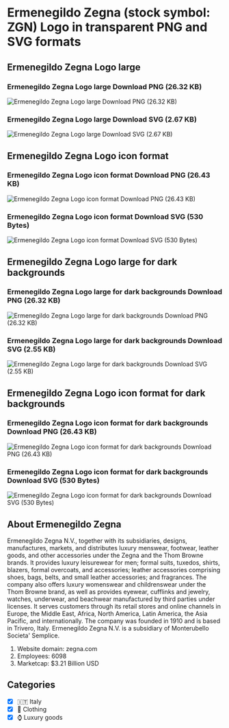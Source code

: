 # Ermenegildo Zegna (stock symbol: ZGN) Logo in transparent PNG and SVG formats

## Ermenegildo Zegna Logo large

### Ermenegildo Zegna Logo large Download PNG (26.32 KB)

![Ermenegildo Zegna Logo large Download PNG (26.32 KB)](/img/orig/ZGN_BIG-25448a45.png)

### Ermenegildo Zegna Logo large Download SVG (2.67 KB)

![Ermenegildo Zegna Logo large Download SVG (2.67 KB)](/img/orig/ZGN_BIG-e995925f.svg)

## Ermenegildo Zegna Logo icon format

### Ermenegildo Zegna Logo icon format Download PNG (26.43 KB)

![Ermenegildo Zegna Logo icon format Download PNG (26.43 KB)](/img/orig/ZGN-951e64f0.png)

### Ermenegildo Zegna Logo icon format Download SVG (530 Bytes)

![Ermenegildo Zegna Logo icon format Download SVG (530 Bytes)](/img/orig/ZGN-71bd9785.svg)

## Ermenegildo Zegna Logo large for dark backgrounds

### Ermenegildo Zegna Logo large for dark backgrounds Download PNG (26.32 KB)

![Ermenegildo Zegna Logo large for dark backgrounds Download PNG (26.32 KB)](/img/orig/ZGN_BIG.D-6e9f4d56.png)

### Ermenegildo Zegna Logo large for dark backgrounds Download SVG (2.55 KB)

![Ermenegildo Zegna Logo large for dark backgrounds Download SVG (2.55 KB)](/img/orig/ZGN_BIG.D-3b9c5e8b.svg)

## Ermenegildo Zegna Logo icon format for dark backgrounds

### Ermenegildo Zegna Logo icon format for dark backgrounds Download PNG (26.43 KB)

![Ermenegildo Zegna Logo icon format for dark backgrounds Download PNG (26.43 KB)](/img/orig/ZGN.D-99f56c86.png)

### Ermenegildo Zegna Logo icon format for dark backgrounds Download SVG (530 Bytes)

![Ermenegildo Zegna Logo icon format for dark backgrounds Download SVG (530 Bytes)](/img/orig/ZGN.D-269ba0b3.svg)

## About Ermenegildo Zegna

Ermenegildo Zegna N.V., together with its subsidiaries, designs, manufactures, markets, and distributes luxury menswear, footwear, leather goods, and other accessories under the Zegna and the Thom Browne brands. It provides luxury leisurewear for men; formal suits, tuxedos, shirts, blazers, formal overcoats, and accessories; leather accessories comprising shoes, bags, belts, and small leather accessories; and fragrances. The company also offers luxury womenswear and childrenswear under the Thom Browne brand, as well as provides eyewear, cufflinks and jewelry, watches, underwear, and beachwear manufactured by third parties under licenses. It serves customers through its retail stores and online channels in Europe, the Middle East, Africa, North America, Latin America, the Asia Pacific, and internationally. The company was founded in 1910 and is based in Trivero, Italy. Ermenegildo Zegna N.V. is a subsidiary of Monterubello Societa' Semplice.

1. Website domain: zegna.com
2. Employees: 6098
3. Marketcap: $3.21 Billion USD


## Categories
- [x] 🇮🇹 Italy
- [x] 👚 Clothing
- [x] ⌚ Luxury goods
